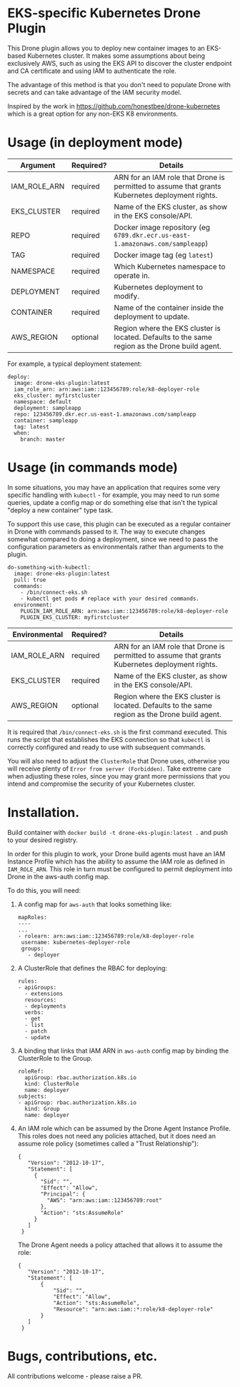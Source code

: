 # EKS-specific Kubernetes Drone Plugin

This Drone plugin allows you to deploy new container images to an EKS-based
Kubernetes cluster. It makes some assumptions about being exclusively AWS, such
as using the EKS API to discover the cluster endpoint and CA certificate and
using IAM to authenticate the role.

The advantage of this method is that you don't need to populate Drone with
secrets and can take advantage of the IAM security model.

Inspired by the work in https://github.com/honestbee/drone-kubernetes which is
a great option for any non-EKS K8 environments.

# Usage (in deployment mode)

| Argument        | Required? | Details                                                                                         |
|-----------------|-----------|-------------------------------------------------------------------------------------------------|
| IAM_ROLE_ARN    | required  | ARN for an IAM role that Drone is permitted to assume that grants Kubernetes deployment rights. |
| EKS_CLUSTER     | required  | Name of the EKS cluster, as show in the EKS console/API.                                        |
| REPO            | required  | Docker image repository (eg `6789.dkr.ecr.us-east-1.amazonaws.com/sampleapp`)                   |
| TAG             | required  | Docker image tag (eg `latest`)                                                                  |
| NAMESPACE       | required  | Which Kubernetes namespace to operate in.                                                       |
| DEPLOYMENT      | required  | Kubernetes deployment to modify.                                                                |
| CONTAINER       | required  | Name of the container inside the deployment to update.                                          |
| AWS_REGION      | optional  | Region where the EKS cluster is located. Defaults to the same region as the Drone build agent.  |

For example, a typical deployment statement:

    deploy:
      image: drone-eks-plugin:latest
      iam_role_arn: arn:aws:iam::123456789:role/k8-deployer-role
      eks_cluster: myfirstcluster
      namespace: default
      deployment: sampleapp
      repo: 123456789.dkr.ecr.us-east-1.amazonaws.com/sampleapp
      container: sampleapp
      tag: latest
      when:
        branch: master


# Usage (in commands mode)

In some situations, you may have an application that requires some very specific
handling with `kubectl` - for example, you may need to run some queries, update
a config map or do something else that isn't the typical "deploy a new container"
type task.

To support this use case, this plugin can be executed as a regular container in
Drone with commands passed to it. The way to execute changes somewhat compared
to doing a deployment, since we need to pass the configuration parameters as
environmentals rather than arguments to the plugin.

    do-something-with-kubectl:
      image: drone-eks-plugin:latest
      pull: true
      commands:
        - /bin/connect-eks.sh
        - kubectl get pods # replace with your desired commands.
      environment:
        PLUGIN_IAM_ROLE_ARN: arn:aws:iam::123456789:role/k8-deployer-role
        PLUGIN_EKS_CLUSTER: myfirstcluster

| Environmental   | Required? | Details                                                                                         |
|-----------------|-----------|-------------------------------------------------------------------------------------------------|
| IAM_ROLE_ARN    | required  | ARN for an IAM role that Drone is permitted to assume that grants Kubernetes deployment rights. |
| EKS_CLUSTER     | required  | Name of the EKS cluster, as show in the EKS console/API.                                        |
| AWS_REGION      | optional  | Region where the EKS cluster is located. Defaults to the same region as the Drone build agent.  |

It is required that `/bin/connect-eks.sh` is the first command executed. This
runs the script that establishes the EKS connection so that `kubectl` is
correctly configured and ready to use with subsequent commands.

You will also need to adjust the `ClusterRole` that Drone uses, otherwise you
will receive plenty of `Error from server (Forbidden)`. Take extreme care when
adjusting these roles, since you may grant more permissions that you intend and
compromise the security of your Kubernetes cluster.


# Installation.

Build container with `docker build -t drone-eks-plugin:latest .` and push to
your desired registry.

In order for this plugin to work, your Drone build agents must have an IAM
Instance Profile which has the ability to assume the IAM role as defined in
`IAM_ROLE_ARN`. This role in turn must be configured to permit deployment into
Drone in the aws-auth config map.

To do this, you will need:

1. A config map for `aws-auth` that looks something like:
    ```
    mapRoles:
    ----
    ...
    - rolearn: arn:aws:iam::123456789:role/k8-deployer-role
     username: kubernetes-deployer-role
     groups:
       - deployer
    ```

2. A ClusterRole that defines the RBAC for deploying:
    ```
    rules:
    - apiGroups:
      - extensions
      resources:
      - deployments
      verbs:
      - get
      - list
      - patch
      - update
    ```

3. A binding that links that IAM ARN in `aws-auth` config map by binding the
   ClusterRole to the Group.
    ```
    roleRef:
      apiGroup: rbac.authorization.k8s.io
      kind: ClusterRole
      name: deployer
    subjects:
    - apiGroup: rbac.authorization.k8s.io
      kind: Group
      name: deployer
    ```

4. An IAM role which can be assumed by the Drone Agent Instance Profile. This
   roles does not need any policies attached, but it does need an assume role
   policy (sometimes called a "Trust Relationship"):
   ```
   {
      "Version": "2012-10-17",
      "Statement": [
        {
          "Sid": "",
          "Effect": "Allow",
          "Principal": {
            "AWS": "arn:aws:iam::123456789:root"
          },
          "Action": "sts:AssumeRole"
        }
      ]
    }
    ```

   The Drone Agent needs a policy attached that allows it to assume the role:
   ```
   {
      "Version": "2012-10-17",
      "Statement": [
          {
              "Sid": "",
              "Effect": "Allow",
              "Action": "sts:AssumeRole",
              "Resource": "arn:aws:iam::*:role/k8-deployer-role"
          }
      ]
    }
    ```

# Bugs, contributions, etc.

All contributions welcome - please raise a PR.
